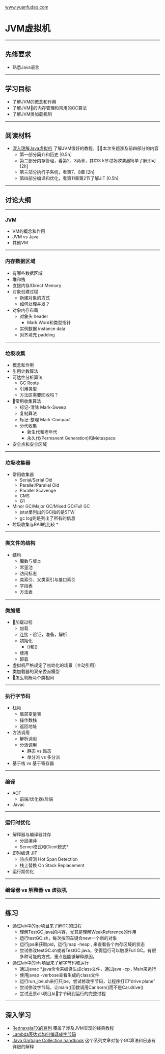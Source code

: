 www.yuanfudao.com

# JVM虚拟机

---

## 先修要求
* 熟悉Java语言

---

## 学习目标
* 了解JVM的概念和作用
* 了解JVM的内存管理和常用的GC算法
* 了解JVM类加载机制

---

## 阅读材料
* [深入理解Java虚拟机](https://book.douban.com/subject/24722612/) 了解JVM很好的教程。本次专题涉及前四部分的内容 
    * 第一部分简介和历史 [0.5h] 
    * 第二部分内存管理，看第2、3两章，其中3.5节*垃圾收集器*简单了解即可 [2h]
    * 第三部分执行子系统，看第7、8章 [2h]
    * 第四部分编译和优化，看第11章第2节了解JIT [0.5h]

---

## 讨论大纲
---

### JVM
* VM的概念和作用
* JVM vs Java
* 其他VM
---

### 内存数据区域
* 有哪些数据区域
* 堆和栈
* 直接内存/Direct Memory
* 对象创建过程
    * 新建对象的方式
    * 如何处理并发？
* 对象内存布局
    * 对象头 header
        * Mark Word和类型指针
    * 实例数据 instance data
    * 对齐填充 padding
---

### 垃圾收集
* 概念和作用
* 引用计数算法
* 可达性分析算法
    * GC Roots
    * 引用类型
    * 方法区需要回收吗？
* 常用收集算法
    * 标记-清除 Mark-Sweep
    * 复制算法
    * 标记-整理 Mark-Compact
    * 分代收集
        * 新生代和老年代
        * 永久代(Permanent Generation)和Metaspace
* 安全点和安全区域

---

### 垃圾收集器
* 常用收集器
    * Serial/Serial Old
    * Parallel/Parallel Old
    * Parallel Scavenge
    * CMS
    * G1
* Minor GC/Major GC/Mixed GC/Full GC
    * jstat里列出的GC指的是STW
    * gc log则是列出了所有的信息
* 垃圾收集与RAII的比较 *

---
### 类文件的结构
* 结构
    * 魔数与版本
    * 常量池
    * 访问标志
    * 类索引、父类索引与接口索引
    * 字段表
    * 方法表
___

### 类加载
* 加载过程
    * 加载
    * 连接 - 验证，准备，解析
    * 初始化
        * <clinit>()和<init>()
    * 使用
    * 卸载
* 虚拟机严格规定了初始化的场景（主动引用）
* 类加载器的双亲委派模型
* 怎么判断两个类相同
---

### 执行字节码
* 栈帧
    * 局部变量表
    * 操作数栈
    * 返回地址
* 方法调用
    * 解析调用
    * 分派调用
        * 静态 vs 动态
        * 单分派 vs 多分派
* 基于栈 vs 基于寄存器

---

### 编译
* AOT
    * 前端/优化器/后端
* Javac

---
### 运行时优化
* 解释器与编译器并存
    * 分层编译
    * Server模式和Client模式*
* 即时编译 JIT
    * 热点探测 Hot Span Detection
    * 栈上替换 On Stack Replacement
* 运行期优化

---

### 编译器 vs 解释器 vs 虚拟机

---

## 练习
* 通过lab中的gc项目来了解GC的过程
    * 理解TestGC.java的内容，尤其是理解WeakReference的作用
    * 运行testGC.sh，每次按回车键会new一个新的对象
    * 运行jps来获取pid，运行jmap -heap <pid>, 来查看各个内存区域的状态
    * 尝试修改testGC.sh或者TestGC.java，使得运行可以触发Full GC。有很多种可能的方式，重点是能够解释原因。
* 通过lab中的cls项目来了解字节码和运行
    * 通过javac *.java命令来编译生成class文件，通过java -cp . Main来运行
    * 使用javap -verbose查看生成的class文件
    * 运行run_jbe.sh来打开jbe，尝试修改字节码，让程序打印"drive plane"
    * 尝试修改字节码，让main()函数调用Car.horn()而不是Car.drive()
    * 尝试还原cls项目从字节码到运行的完整过程

---

## 深入学习
* [RednaxelaFX的豆列](https://www.douban.com/doulist/2545443/) 覆盖了涉及JVM实现的经典教程
* [Lambda表达式如何编译成字节码](https://blog.takipi.com/compiling-Lambda-expressions-scala-vs-java-8/)
* [Java Garbage Collection handbook](https://plumbr.io/java-garbage-collection-handbook) 这个系列文章对各个GC算法和日志有详细的解释